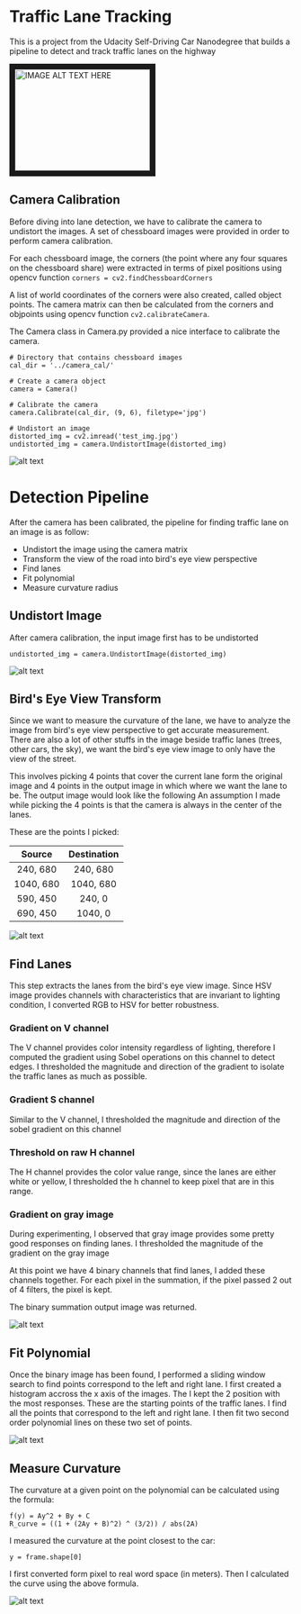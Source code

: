 # Traffic Lane Tracking

This is a project from the Udacity Self-Driving Car Nanodegree that builds a pipeline to detect and track traffic lanes on the highway

<a href="http://www.youtube.com/watch?feature=player_embedded&v=FFQ6cRQblwY
" target="_blank"><img src="http://img.youtube.com/vi/FFQ6cRQblwY/0.jpg" 
alt="IMAGE ALT TEXT HERE" width="240" height="180" border="10" /></a>

## Camera Calibration
Before diving into lane detection, we have to calibrate the camera to undistort the images.
A set of chessboard images were provided in order to perform camera calibration.

For each chessboard image, the corners (the point where any four squares on the chessboard share) were extracted in terms of pixel positions using opencv function
```corners = cv2.findChessboardCorners```

A list of world coordinates of the corners were also created, called object points. The camera matrix can then be calculated from the corners and objpoints using opencv function ```cv2.calibrateCamera```.

The Camera class in Camera.py provided a nice interface to calibrate the camera.

```
# Directory that contains chessboard images
cal_dir = '../camera_cal/'

# Create a camera object
camera = Camera()

# Calibrate the camera
camera.Calibrate(cal_dir, (9, 6), filetype='jpg')

# Undistort an image
distorted_img = cv2.imread('test_img.jpg')
undistorted_img = camera.UndistortImage(distorted_img)
```
![alt text][undistort_chessboard]

# Detection Pipeline
After the camera has been calibrated, the pipeline for finding traffic lane on an image is as follow:
- Undistort the image using the camera matrix
- Transform the view of the road into bird's eye view perspective
- Find lanes
- Fit polynomial
- Measure curvature radius

## Undistort Image
After camera calibration, the input image first has to be undistorted
```
undistorted_img = camera.UndistortImage(distorted_img)
```
![alt text][undistort_img]


## Bird's Eye View Transform
Since we want to measure the curvature of the lane, we have to analyze the image from bird's eye view perspective to get accurate measurement.
There are also a lot of other stuffs in the image beside traffic lanes (trees, other cars, the sky), we want the bird's eye view image to only have the view of the street.

This involves picking 4 points that cover the current lane form the original image and 4 points in the output image in which where we want the lane to be. The output image would look like the following
An assumption I made while picking the 4 points is that the camera is always in the center of the lanes.

These are the points I picked:

| Source        | Destination   | 
|:-------------:|:-------------:| 
| 240, 680      | 240, 680      | 
| 1040, 680     | 1040, 680     |
| 590, 450      | 240, 0        |
| 690, 450      | 1040, 0       |

![alt text][bev_tf]

## Find Lanes
This step extracts the lanes from the bird's eye view image. Since HSV image provides channels with characteristics that are invariant to lighting condition, I converted RGB to HSV for better robustness.

### Gradient on V channel
The V channel provides color intensity regardless of lighting, therefore I computed the gradient using Sobel operations on this channel to detect edges. I thresholded the magnitude and direction of the gradient to isolate the traffic lanes as much as possible.

### Gradient S channel
Similar to the V channel, I thresholded the magnitude and direction of the sobel gradient on this channel

### Threshold on raw H channel
The H channel provides the color value range, since the lanes are either white or yellow, I thresholded the h channel to keep pixel that are in this range.

### Gradient on gray image
During experimenting, I observed that gray image provides some pretty good responses on finding lanes. I thresholded the magnitude of the gradient on the gray image

At this point we have 4 binary channels that find lanes, I added these channels together. For each pixel in the summation, if the pixel passed 2 out of 4 filters, the pixel is kept.

The binary summation output image was returned.

![alt text][find_lane]

## Fit Polynomial
Once the binary image has been found, I performed a sliding window search to find points correspond to the left and right lane. I first created a histogram accross the x axis of the images. The I kept the 2 position with the most responses.
These are the starting points of the traffic lanes. I find all the points that correspond to the left and right lane. I then fit two second order polynomial lines on these two set of points.

![alt text][fit_poly]

## Measure Curvature
The curvature at a given point on the polynomial can be calculated using the formula:

```
f(y) = Ay^2 + By + C
R_curve = ((1 + (2Ay + B)^2) ^ (3/2)) / abs(2A)
```

I measured the curvature at the point closest to the car:
```
y = frame.shape[0]
```

I first converted form pixel to real word space (in meters). Then I calculated the curve using the above formula.

![alt text][curvature]

[undistort_chessboard]: https://raw.github.com/tkkhuu/TrafficLaneDetection/master/README_files/undistort_chessboard.png "Undistort chessboard"
[undistort_img]: https://raw.github.com/tkkhuu/TrafficLaneDetection/master/README_files/undistort_img.png "Undistort scene"
[bev_tf]: https://raw.github.com/tkkhuu/TrafficLaneDetection/master/README_files/bev_tf.png "Birds Eye View transform"
[find_lane]: https://raw.github.com/tkkhuu/TrafficLaneDetection/master/README_files/find_lane.png "Lane Detection"
[fit_poly]: https://raw.github.com/tkkhuu/TrafficLaneDetection/master/README_files/fit_poly.png "Fit polynomial"
[curvature]: https://raw.github.com/tkkhuu/TrafficLaneDetection/master/README_files/curvature.png "Curvature measure"

